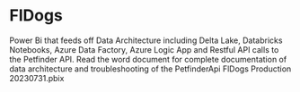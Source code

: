 # FlDogs
Power Bi that feeds off Data Architecture including Delta Lake, Databricks Notebooks, Azure Data Factory, Azure Logic App and Restful API calls to the Petfinder API. Read the word document for complete documentation of data architecture and troubleshooting of the PetfinderApi FlDogs Production 20230731.pbix 
